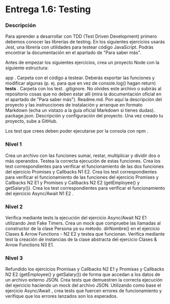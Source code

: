 # Entrega 1.6: Testing

### Descripción
Para aprender a desarrollar con TDD (Test Driven Development) primero debemos conocer las librerías de testing. En los siguientes ejercicios usarás Jest, una librería con utilidades para testear código JavaScript. Podrás encontrar la documentación en el apartado de "Para saber más".

Antes de empezar los siguientes ejercicios, crea un proyecto Node con la siguiente estructura:

app . Carpeta con el código a testear. Deberás exportar las funciones y modificar algunas (p. ej. para que en vez de console.log() hagan return)
__tests__ . Carpeta con los test.
.gitignore. No olvides este archivo o subirás al repositorio cosas que no deben estar allí (mira la documentación oficial en el apartado de "Para saber más").
Readme.md. Pon aquí la descripción del proyecto y las instrucciones de instalación y arranque en formato Markdown (echa un vistazo a la guía oficial Markdown si tienes dudas).
package.json. Descripción y configuración del proyecto.
Una vez creado tu proyecto, sube a GitHub.

Los test que crees deben poder ejecutarse por la consola  con npm .

### Nivel 1
Crea un archivo con las funciones sumar, restar, multiplicar y dividir dos o más operandos. Testea la correcta ejecución de estas funciones.
Crea los test correspondientes para verificar el funcionamiento de las dos funciones del ejercicio Promises y Callbacks N1 E2.
Crea los test correspondientes para verificar el funcionamiento de las funciones del ejercicio Promises y Callbacks N2 E1 y Promises y Callbacks N2 E2 (getEmployee() y getSalary()).
Crea los test correspondientes para verificar el funcionamiento del ejercicio Async/Await N1 E2 .


### Nivel 2
Verifica mediante tests la ejecución del ejercicio Async/Await N2 E1 utilizando Jest Fake Timers.
Crea un mock que compruebe las llamadas al constructor de la clase Persona ya su método. dirNombre() en el ejercicio Clases & Arrow Functions - N2 E2 y testea que funcionan.
Verifica mediante test la creación de instancias de la clase abstracta del ejercicio Clases & Arrow Functions N3 E1.

### Nivel 3
Refundido los ejercicios Promisas y Callbacks N2 E1 y Promisas y Callbacks N2 E2 (getEmployee() y getSalary()) de forma que accedan a los datos de un archivo externo JSON. Crea tests que demuestren la correcta ejecución del ejercicio haciendo un mock del archivo JSON.
Utilizando como base el ejercicio Async/Await , crea tests que fuercen errores de funcionamiento y verifique que los errores lanzados son los esperados.